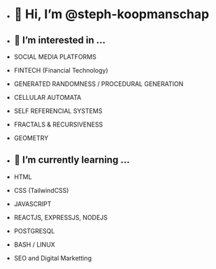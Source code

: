 - # 👋 Hi, I’m @steph-koopmanschap

- ## 👀 I’m interested in ...

- SOCIAL MEDIA PLATFORMS
- FINTECH (Financial Technology)
- GENERATED RANDOMNESS / PROCEDURAL GENERATION
- CELLULAR AUTOMATA
- SELF REFERENCIAL SYSTEMS
- FRACTALS & RECURSIVENESS
- GEOMETRY

- ## 🌱 I’m currently learning ...

- HTML
- CSS (TailwindCSS)
- JAVASCRIPT
- REACTJS, EXPRESSJS, NODEJS
- POSTGRESQL 
- BASH / LINUX
- SEO and Digital Marketting
